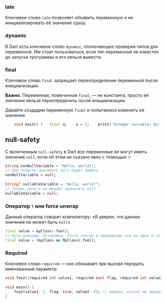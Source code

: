 ### late

Ключевое слово `late` позволяет объявить переменную и не инициализировать её значение сразу.

### dynamic

В Dart есть ключевое слово `dynamic`, отключающее проверки типов для переменной. Им стоит пользоваться, если тип переменной не известен до запуска программы и его нельзя вывести.

### final

Ключевое слово `final` запрещает переопределение переменной после инициализации.

**Важно.** Переменная, помеченная `final`, — не константа, просто её значение нельзя переопределить после инициализации.

Давайте создадим переменную `final` и попытаемся изменить её значение.

```dart
    void main() {   final a;    a = 5;    print('Integer variable: $a');    a = 6;   print('Integer variable 2: $a');    a = 'Some string';   print('String variable: $a'); }
```

## null-safety

С включенным `null-safety` в Dart все переменные не могут иметь значение `null`, если об этом не сказано явно с помощью `?`:

```dart
String nonNullVariable = "Hello, world!";
// При попытке присвоить null будет ошибка
nonNullVariable = null;
 
String? nullableVariable = "Hello, world!";
// Теперь ничего не мешает присвоить null
nullableVariable = null;
```

### Оператор `!` или force unwrap

Данный оператор говорит компилятору: «Я уверен, что данное значение не может быть `null`».

```dart
final value = myClass!.foo();
// Чуть длиннее. Осторожно, force unwrap и приведение это не одно и то же!
final value = (myClass as MyClass).foo();
```

### Required

Ключевое слово `required` — оно обязывает при вызове передать именованный параметр:

```dart
void foo2({required int value1, required bool flag, required int value2, required int value3}) {} // удобно и читаемо
 
void main() {
	foo2(value1: 5, flag: true, value2: 2); // ошибка, value3 не передали
}
```

